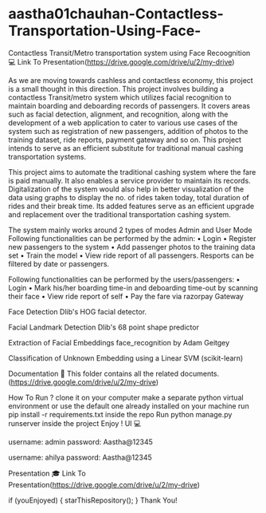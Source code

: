# aastha01chauhan-Contactless-Transportation-Using-Face-
Contactless Transit/Metro transportation system using Face Recoognition 💻
Link To Presentation(https://drive.google.com/drive/u/2/my-drive)

As we are moving towards cashless and contactless economy, this project is a small thought in this direction. This project involves building a contactless Transit/metro system which utilizes facial recognition to maintain boarding and deboarding records of passengers. It covers areas such as facial detection, alignment, and recognition, along with the development of a web application to cater to various use cases of the system such as registration of new passengers, addition of photos to the training dataset, ride reports, payment gateway and so on. This project intends to serve as an efficient substitute for traditional manual cashing transportation systems.

This project aims to automate the traditional cashing system where the fare is paid manually. It also enables a service provider to maintain its records. Digitalization of the system would also help in better visualization of the data using graphs to display the no. of rides taken today, total duration of rides and their break time. Its added features serve as an efficient upgrade and replacement over the traditional transportation cashing system.


The system mainly works around 2 types of modes
Admin and User Mode
Following functionalities can be performed by the admin:
• Login
• Register new passengers to the system
• Add passenger photos to the training data set
• Train the model
• View ride report of all passengers. Resports can be filtered by date or passengers.

Following functionalities can be performed by the users/passengers:
• Login
• Mark his/her boarding time-in and deboarding time-out by scanning their face
• View ride report of self
• Pay the fare via razorpay Gateway

Face Detection
Dlib's HOG facial detector.

Facial Landmark Detection
Dlib's 68 point shape predictor

Extraction of Facial Embeddings
face_recognition by Adam Geitgey

Classification of Unknown Embedding
using a Linear SVM (scikit-learn)

Documentation 📰
This folder contains all the related documents. (https://drive.google.com/drive/u/2/my-drive)

How To Run ?
clone it on your computer
make a separate python virtual environment or use the default one already installed on your machine
run pip install -r requirements.txt inside the repo
Run python manage.py runserver inside the project
Enjoy !
UI 💻
             
username: admin
password: Aastha@12345

username: ahilya
password: Aastha@12345

Presentation 🎓
Link To Presentation(https://drive.google.com/drive/u/2/my-drive)

if (youEnjoyed) {
    starThisRepository();
}
Thank You!
